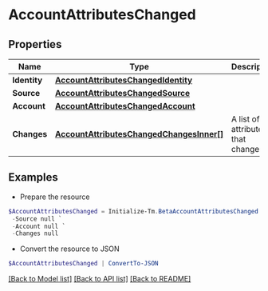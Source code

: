 # AccountAttributesChanged
## Properties

Name | Type | Description | Notes
------------ | ------------- | ------------- | -------------
**Identity** | [**AccountAttributesChangedIdentity**](AccountAttributesChangedIdentity.md) |  | 
**Source** | [**AccountAttributesChangedSource**](AccountAttributesChangedSource.md) |  | 
**Account** | [**AccountAttributesChangedAccount**](AccountAttributesChangedAccount.md) |  | 
**Changes** | [**AccountAttributesChangedChangesInner[]**](AccountAttributesChangedChangesInner.md) | A list of attributes that changed. | 

## Examples

- Prepare the resource
```powershell
$AccountAttributesChanged = Initialize-Tm.BetaAccountAttributesChanged  -Identity null `
 -Source null `
 -Account null `
 -Changes null
```

- Convert the resource to JSON
```powershell
$AccountAttributesChanged | ConvertTo-JSON
```

[[Back to Model list]](../README.md#documentation-for-models) [[Back to API list]](../README.md#documentation-for-api-endpoints) [[Back to README]](../README.md)

